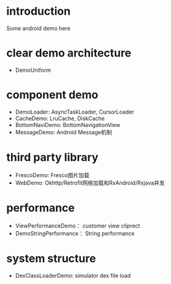 # introduction

Some android demo here

# clear demo architecture

- DemoUniform

# component demo

- DemoLoader: AsyncTaskLoader, CursorLoader
- CacheDemo: LruCache, DiskCache
- BottomNaviDemo: BottomNavigationView
- MessageDemo: Android Message机制


# third party library

- FrescoDemo: Fresco图片加载
- WebDemo: Okhttp/Retrofit网络加载和RxAndroid/Rxjava并发

# performance

- ViewPerformanceDemo： customer view cliprect
- DemoStringPerformance： String performance

# system structure

- DexClassLoaderDemo: simulator dex file load
